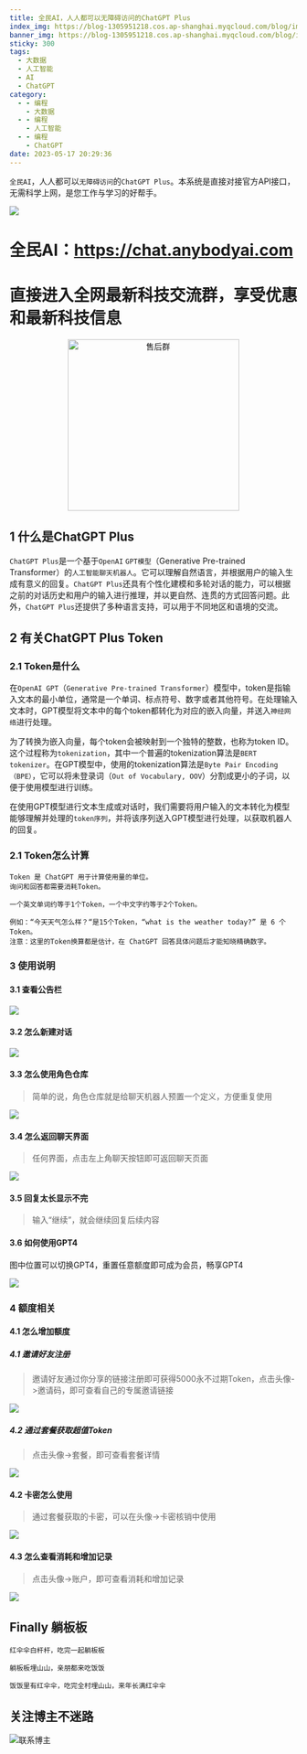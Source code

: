 ```yaml
---
title: 全民AI，人人都可以无障碍访问的ChatGPT Plus
index_img: https://blog-1305951218.cos.ap-shanghai.myqcloud.com/blog/image/articleBg/1(145).jpg
banner_img: https://blog-1305951218.cos.ap-shanghai.myqcloud.com/blog/image/articleBg/1(145).jpg
sticky: 300
tags:
  - 大数据
  - 人工智能
  - AI
  - ChatGPT
category:
  - - 编程
    - 大数据
  - - 编程
    - 人工智能
  - - 编程
    - ChatGPT
date: 2023-05-17 20:29:36
---
```



`全民AI`，人人都可以`无障碍访问`的`ChatGPT Plus`。本系统是直接对接官方API接口，无需科学上网，是您工作与学习的好帮手。

<!-- more -->

![](https://blog-1305951218.cos.ap-shanghai.myqcloud.com/blog/image/icon/touBuYinDaoGuanZhu.gif)

# 全民AI：https://chat.anybodyai.com
# 直接进入全网最新科技交流群，享受优惠和最新科技信息

<div align="center">   <img width="300" height="300" src="https://github-edu-student-id-card-basic-1305951218.cos.ap-shanghai.myqcloud.com/shouhou.jpg" alt="售后群"> </div>

## 1 什么是ChatGPT Plus

`ChatGPT Plus`是一个基于`OpenAI` `GPT模型`（Generative Pre-trained Transformer）的`人工智能聊天机器人`。它可以理解自然语言，并根据用户的输入生成有意义的回复。`ChatGPT Plus`还具有个性化建模和多轮对话的能力，可以根据之前的对话历史和用户的输入进行推理，并以更自然、连贯的方式回答问题。此外，`ChatGPT Plus`还提供了多种语言支持，可以用于不同地区和语境的交流。

## 2 有关ChatGPT Plus Token

### 2.1 Token是什么

在`OpenAI GPT`（`Generative Pre-trained Transformer`）模型中，token是指输入文本的最小单位，通常是一个单词、标点符号、数字或者其他符号。在处理输入文本时，GPT模型将文本中的每个token都转化为对应的嵌入向量，并送入`神经网络`进行处理。

为了转换为嵌入向量，每个token会被映射到一个独特的整数，也称为token ID。这个过程称为`tokenization`，其中一个普遍的tokenization算法是`BERT tokenizer`。在GPT模型中，使用的tokenization算法是`Byte Pair Encoding （BPE）`，它可以将未登录词（`Out of Vocabulary, OOV`）分割成更小的子词，以便于使用模型进行训练。

在使用GPT模型进行文本生成或对话时，我们需要将用户输入的文本转化为模型能够理解并处理的`token序列`，并将该序列送入GPT模型进行处理，以获取机器人的回复。

### 2.1 Token怎么计算

```angular2html
Token 是 ChatGPT 用于计算使用量的单位。
询问和回答都需要消耗Token。

一个英文单词约等于1个Token，一个中文字约等于2个Token。

例如：“今天天气怎么样？“是15个Token，“what is the weather today?” 是 6 个Token。
注意：这里的Token换算都是估计，在 ChatGPT 回答具体问题后才能知晓精确数字。
```
### 3 使用说明

#### 3.1 查看公告栏

![](https://blog-1305951218.cos.ap-shanghai.myqcloud.com/blog/image/articleContent/chatgpt_anybodyai/1.png)

#### 3.2 怎么新建对话

![](https://blog-1305951218.cos.ap-shanghai.myqcloud.com/blog/image/articleContent/chatgpt_anybodyai/2.png)

#### 3.3 怎么使用角色仓库

> 简单的说，角色仓库就是给聊天机器人预置一个定义，方便重复使用

![](https://blog-1305951218.cos.ap-shanghai.myqcloud.com/blog/image/articleContent/chatgpt_anybodyai/3.png)

#### 3.4 怎么返回聊天界面

> 任何界面，点击左上角聊天按钮即可返回聊天页面

![](https://blog-1305951218.cos.ap-shanghai.myqcloud.com/blog/image/articleContent/chatgpt_anybodyai/4.png)

#### 3.5 回复太长显示不完

> 输入“继续”，就会继续回复后续内容

#### 3.6 如何使用GPT4

图中位置可以切换GPT4，重置任意额度即可成为会员，畅享GPT4

![](https://blog-1305951218.cos.ap-shanghai.myqcloud.com/blog/image/articleContent/chatgpt_anybodyai/5.png)

### 4 额度相关

#### 4.1 怎么增加额度

##### 4.1 邀请好友注册

> 邀请好友通过你分享的链接注册即可获得5000永不过期Token，点击头像->邀请码，即可查看自己的专属邀请链接

![](https://blog-1305951218.cos.ap-shanghai.myqcloud.com/blog/image/articleContent/chatgpt_anybodyai/6.png)

##### 4.2 通过套餐获取超值Token

> 点击头像->套餐，即可查看套餐详情

![](https://blog-1305951218.cos.ap-shanghai.myqcloud.com/blog/image/articleContent/chatgpt_anybodyai/7.png)

#### 4.2 卡密怎么使用

> 通过套餐获取的卡密，可以在头像->卡密核销中使用

![](https://blog-1305951218.cos.ap-shanghai.myqcloud.com/blog/image/articleContent/chatgpt_anybodyai/8.png)

#### 4.3 怎么查看消耗和增加记录

> 点击头像->账户，即可查看消耗和增加记录

![](https://blog-1305951218.cos.ap-shanghai.myqcloud.com/blog/image/articleContent/chatgpt_anybodyai/9.png)

## Finally 躺板板

`红伞伞白杆杆，吃完一起躺板板`

`躺板板埋山山，亲朋都来吃饭饭`

`饭饭里有红伞伞，吃完全村埋山山，来年长满红伞伞`

## 关注博主不迷路
![联系博主](https://blog-1305951218.cos.ap-shanghai.myqcloud.com/blog/image/icon/wechatFindMeNew.png)